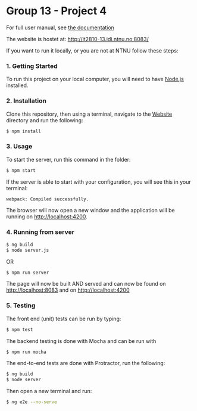 #  Group 13 - Project 4

For full user manual, see [the documentation](DOCUMENTATION.md)

The website is hostet at: http://it2810-13.idi.ntnu.no:8083/ 

If you want to run it locally, or you are not at NTNU follow these steps:


### 1. Getting Started

To run this project on your local computer, you will need to have [Node.js][] installed.

### 2. Installation

Clone this repository, then using a terminal, navigate to the [Website](Website/) directory and run the following:

```bash
$ npm install
```

### 3. Usage

To start the server, run this command in the folder:

```bash
$ npm start
```

If the server is able to start with your configuration, you will see this in
your terminal:

```bash
webpack: Compiled successfully.
```

The browser will now open a new window and the application will be running on [http://localhost:4200](http://localhost:4200).


### 4. Running from server

```bash
$ ng build
$ node server.js
```

OR

```bash
$ npm run server
```

The page will now be built AND served and can now be found on [http://localhost:8083](http://localhost:8083) and on [http://localhost:4200](http://localhost:4200) 

### 5. Testing
The front end (unit) tests can be run by typing:
```bash
$ npm test
```

The backend testing is done with Mocha and can be run with

```bash
$ npm run mocha
```

The end-to-end tests are done with Protractor, run the following:
```bash
$ ng build
$ node server
```
Then open a new terminal and run:
```bash
$ ng e2e --no-serve
```



[Node.js]: https://nodejs.org
